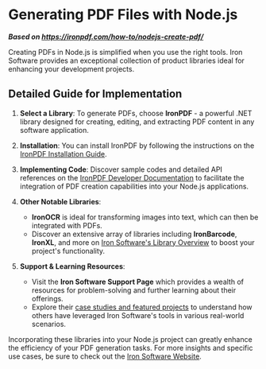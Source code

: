 # Generating PDF Files with Node.js

***Based on <https://ironpdf.com/how-to/nodejs-create-pdf/>***


Creating PDFs in Node.js is simplified when you use the right tools. Iron Software provides an exceptional collection of product libraries ideal for enhancing your development projects.

## Detailed Guide for Implementation

1. **Select a Library**: To generate PDFs, choose **IronPDF** - a powerful .NET library designed for creating, editing, and extracting PDF content in any software application.

2. **Installation**: You can install IronPDF by following the instructions on the [IronPDF Installation Guide](https://ironpdf.com/docs/install/).

3. **Implementing Code**: Discover sample codes and detailed API references on the [IronPDF Developer Documentation](https://ironpdf.com/docs/) to facilitate the integration of PDF creation capabilities into your Node.js applications.

4. **Other Notable Libraries**:
   - **IronOCR** is ideal for transforming images into text, which can then be integrated with PDFs.
   - Discover an extensive array of libraries including **IronBarcode**, **IronXL**, and more on [Iron Software's Library Overview](https://ironsoftware.com/csharp/) to boost your project's functionality.

5. **Support & Learning Resources**:
   - Visit the **Iron Software Support Page** which provides a wealth of resources for problem-solving and further learning about their offerings.
   - Explore their [case studies and featured projects](https://ironsoftware.com/csharp/case-studies/) to understand how others have leveraged Iron Software's tools in various real-world scenarios.

Incorporating these libraries into your Node.js project can greatly enhance the efficiency of your PDF generation tasks. For more insights and specific use cases, be sure to check out the [Iron Software Website](https://ironsoftware.com/).